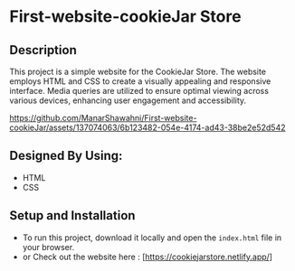 # First-website-cookieJar Store

## Description

This project is a simple website for the CookieJar Store. The website employs HTML and CSS to create a visually appealing and responsive interface. Media queries are utilized to ensure optimal viewing across various devices, enhancing user engagement and accessibility.

https://github.com/ManarShawahni/First-website-cookieJar/assets/137074063/6b123482-054e-4174-ad43-38be2e52d542


## Designed By Using:
- HTML
- CSS

## Setup and Installation
- To run this project, download it locally and open the `index.html` file in your browser.
- or Check out the website here : [https://cookiejarstore.netlify.app/]
